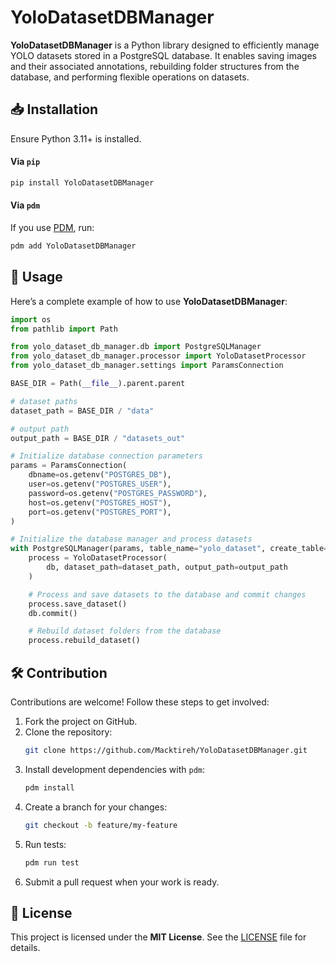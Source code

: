 # YoloDatasetDBManager

**YoloDatasetDBManager** is a Python library designed to efficiently manage YOLO datasets stored in a PostgreSQL database. It enables saving images and their associated annotations, rebuilding folder structures from the database, and performing flexible operations on datasets.

## 📥 Installation

Ensure Python 3.11+ is installed.

#### Via `pip`

```bash
pip install YoloDatasetDBManager
```

#### Via `pdm`

If you use [PDM](https://pdm-project.org/en/latest/), run:

```bash
pdm add YoloDatasetDBManager
```

## 🚀 Usage

Here’s a complete example of how to use **YoloDatasetDBManager**:

```python
import os
from pathlib import Path

from yolo_dataset_db_manager.db import PostgreSQLManager
from yolo_dataset_db_manager.processor import YoloDatasetProcessor
from yolo_dataset_db_manager.settings import ParamsConnection

BASE_DIR = Path(__file__).parent.parent

# dataset paths
dataset_path = BASE_DIR / "data"

# output path
output_path = BASE_DIR / "datasets_out"

# Initialize database connection parameters
params = ParamsConnection(
    dbname=os.getenv("POSTGRES_DB"),
    user=os.getenv("POSTGRES_USER"),
    password=os.getenv("POSTGRES_PASSWORD"),
    host=os.getenv("POSTGRES_HOST"),
    port=os.getenv("POSTGRES_PORT"),
)

# Initialize the database manager and process datasets
with PostgreSQLManager(params, table_name="yolo_dataset", create_table=True) as db:
    process = YoloDatasetProcessor(
        db, dataset_path=dataset_path, output_path=output_path
    )

    # Process and save datasets to the database and commit changes
    process.save_dataset()
    db.commit()

    # Rebuild dataset folders from the database
    process.rebuild_dataset()
```

## 🛠️ Contribution

Contributions are welcome! Follow these steps to get involved:

1. Fork the project on GitHub.
2. Clone the repository:
   ```bash
   git clone https://github.com/Macktireh/YoloDatasetDBManager.git
   ```
3. Install development dependencies with `pdm`:
   ```bash
   pdm install
   ```
4. Create a branch for your changes:
   ```bash
   git checkout -b feature/my-feature
   ```
5. Run tests:
   ```bash
   pdm run test
   ```
6. Submit a pull request when your work is ready.

## 📜 License

This project is licensed under the **MIT License**. See the [LICENSE](LICENSE) file for details.
